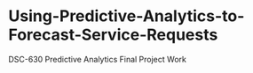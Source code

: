 # Using-Predictive-Analytics-to-Forecast-Service-Requests
DSC-630 Predictive Analytics Final Project Work

